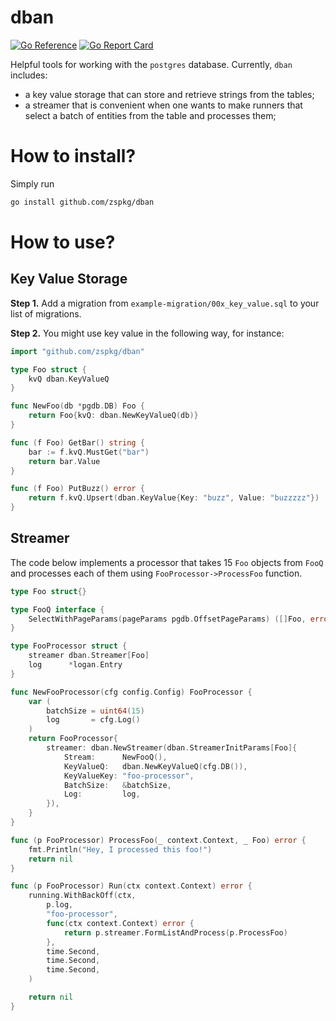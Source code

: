 # dban
[![Go Reference](https://pkg.go.dev/badge/github.com/zspkg/dban.svg)](https://pkg.go.dev/github.com/zspkg/dban)
[![Go Report Card](https://goreportcard.com/badge/github.com/zspkg/dban)](https://goreportcard.com/report/github.com/zspkg/dban)

Helpful tools for working with the `postgres` database. Currently, `dban` includes:

- a key value storage that can store and retrieve strings from the tables;
- a streamer that is convenient when one wants to make runners that select a batch of entities from the table and processes them;

# How to install?
Simply run
```bash
go install github.com/zspkg/dban
```

# How to use?
## Key Value Storage
**Step 1.** Add a migration from `example-migration/00x_key_value.sql` to your list of migrations.

**Step 2.** You might use key value in the following way, for instance:
```go
import "github.com/zspkg/dban"

type Foo struct {
	kvQ dban.KeyValueQ
}

func NewFoo(db *pgdb.DB) Foo {
	return Foo{kvQ: dban.NewKeyValueQ(db)}
}

func (f Foo) GetBar() string {
	bar := f.kvQ.MustGet("bar")
	return bar.Value
}

func (f Foo) PutBuzz() error {
	return f.kvQ.Upsert(dban.KeyValue{Key: "buzz", Value: "buzzzzz"})
}
```

## Streamer

The code below implements a processor that takes 15 `Foo` objects from `FooQ` and processes each of them using `FooProcessor->ProcessFoo` function. 

```go
type Foo struct{}

type FooQ interface {
	SelectWithPageParams(pageParams pgdb.OffsetPageParams) ([]Foo, error)
}

type FooProcessor struct {
	streamer dban.Streamer[Foo]
	log      *logan.Entry
}

func NewFooProcessor(cfg config.Config) FooProcessor {
	var (
		batchSize = uint64(15)
		log       = cfg.Log()
	)
	return FooProcessor{
		streamer: dban.NewStreamer(dban.StreamerInitParams[Foo]{
			Stream:      NewFooQ(),
			KeyValueQ:   dban.NewKeyValueQ(cfg.DB()),
			KeyValueKey: "foo-processor",
			BatchSize:   &batchSize,
			Log:         log,
		}),
	}
}

func (p FooProcessor) ProcessFoo(_ context.Context, _ Foo) error {
	fmt.Println("Hey, I processed this foo!")
	return nil
}

func (p FooProcessor) Run(ctx context.Context) error {
	running.WithBackOff(ctx,
		p.log,
		"foo-processor",
		func(ctx context.Context) error {
			return p.streamer.FormListAndProcess(p.ProcessFoo)
		},
		time.Second,
		time.Second,
		time.Second,
	)

	return nil
}
```

